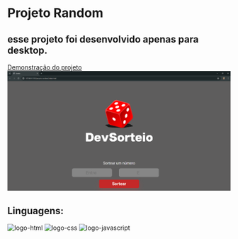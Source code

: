 <h1>Projeto Random</h1>
<h2>esse projeto foi desenvolvido apenas para desktop.</h2>
<a href="https://vianaigor.github.io/projeto-random/">Demonstração do projeto</a>

<img src="https://github.com/vianaIgor/projeto-random/blob/master/assets/desktop.png?raw=true" />

<h2>Linguagens:</h2>
<img src="https://img.shields.io/badge/HTML5-E34F26?style=for-the-badge&logo=html5&logoColor=white" alt="logo-html"/>
<img src="https://img.shields.io/badge/CSS3-1572B6?style=for-the-badge&logo=css3&logoColor=white" alt="logo-css"/>
<img src="https://img.shields.io/badge/JavaScript-F7DF1E?style=for-the-badge&logo=javascript&logoColor=black" alt="logo-javascript"/>
